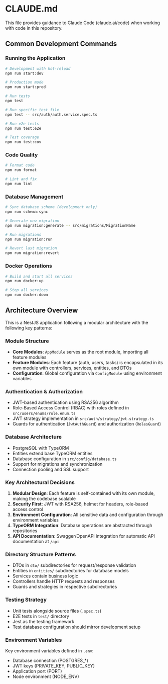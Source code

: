 # CLAUDE.md

This file provides guidance to Claude Code (claude.ai/code) when working with code in this repository.

## Common Development Commands

### Running the Application
```bash
# Development with hot-reload
npm run start:dev

# Production mode
npm run start:prod

# Run tests
npm test

# Run specific test file
npm test -- src/auth/auth.service.spec.ts

# Run e2e tests
npm run test:e2e

# Test coverage
npm run test:cov
```

### Code Quality
```bash
# Format code
npm run format

# Lint and fix
npm run lint
```

### Database Management
```bash
# Sync database schema (development only)
npm run schema:sync

# Generate new migration
npm run migration:generate -- src/migrations/MigrationName

# Run migrations
npm run migration:run

# Revert last migration
npm run migration:revert
```

### Docker Operations
```bash
# Build and start all services
npm run docker:up

# Stop all services
npm run docker:down
```

## Architecture Overview

This is a NestJS application following a modular architecture with the following key patterns:

### Module Structure
- **Core Modules**: `AppModule` serves as the root module, importing all feature modules
- **Feature Modules**: Each feature (auth, users, tasks) is encapsulated in its own module with controllers, services, entities, and DTOs
- **Configuration**: Global configuration via `ConfigModule` using environment variables

### Authentication & Authorization
- JWT-based authentication using RSA256 algorithm
- Role-Based Access Control (RBAC) with roles defined in `src/users/enums/role.enum.ts`
- JWT strategy implementation in `src/auth/strategy/jwt.strategy.ts`
- Guards for authentication (`JwtAuthGuard`) and authorization (`RolesGuard`)

### Database Architecture
- PostgreSQL with TypeORM
- Entities extend base TypeORM entities
- Database configuration in `src/config/database.ts`
- Support for migrations and synchronization
- Connection pooling and SSL support

### Key Architectural Decisions
1. **Modular Design**: Each feature is self-contained with its own module, making the codebase scalable
2. **Security First**: JWT with RSA256, helmet for headers, role-based access control
3. **Environment Configuration**: All sensitive data and configuration through environment variables
4. **TypeORM Integration**: Database operations are abstracted through repositories
5. **API Documentation**: Swagger/OpenAPI integration for automatic API documentation at `/api`

### Directory Structure Patterns
- DTOs in `dto/` subdirectories for request/response validation
- Entities in `entities/` subdirectories for database models
- Services contain business logic
- Controllers handle HTTP requests and responses
- Guards and strategies in respective subdirectories

### Testing Strategy
- Unit tests alongside source files (`.spec.ts`)
- E2E tests in `test/` directory
- Jest as the testing framework
- Test database configuration should mirror development setup

### Environment Variables
Key environment variables defined in `.env`:
- Database connection (POSTGRES_*)
- JWT keys (PRIVATE_KEY, PUBLIC_KEY)
- Application port (PORT)
- Node environment (NODE_ENV)